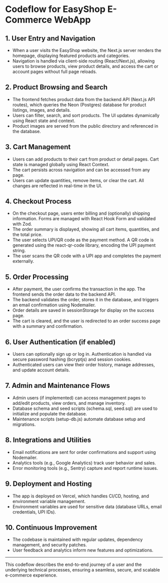 # Codeflow for EasyShop E-Commerce WebApp

## 1. User Entry and Navigation
- When a user visits the EasyShop website, the Next.js server renders the homepage, displaying featured products and categories.
- Navigation is handled via client-side routing (React/Next.js), allowing users to browse products, view product details, and access the cart or account pages without full page reloads.

## 2. Product Browsing and Search
- The frontend fetches product data from the backend API (Next.js API routes), which queries the Neon (Postgres) database for product listings, images, and details.
- Users can filter, search, and sort products. The UI updates dynamically using React state and context.
- Product images are served from the public directory and referenced in the database.

## 3. Cart Management
- Users can add products to their cart from product or detail pages. Cart state is managed globally using React Context.
- The cart persists across navigation and can be accessed from any page.
- Users can update quantities, remove items, or clear the cart. All changes are reflected in real-time in the UI.

## 4. Checkout Process
- On the checkout page, users enter billing and (optionally) shipping information. Forms are managed with React Hook Form and validated with Zod.
- The order summary is displayed, showing all cart items, quantities, and the total price.
- The user selects UPI/QR code as the payment method. A QR code is generated using the react-qr-code library, encoding the UPI payment string.
- The user scans the QR code with a UPI app and completes the payment externally.

## 5. Order Processing
- After payment, the user confirms the transaction in the app. The frontend sends the order data to the backend API.
- The backend validates the order, stores it in the database, and triggers an email confirmation using Nodemailer.
- Order details are saved in sessionStorage for display on the success page.
- The cart is cleared, and the user is redirected to an order success page with a summary and confirmation.

## 6. User Authentication (if enabled)
- Users can optionally sign up or log in. Authentication is handled via secure password hashing (bcryptjs) and session cookies.
- Authenticated users can view their order history, manage addresses, and update account details.

## 7. Admin and Maintenance Flows
- Admin users (if implemented) can access management pages to add/edit products, view orders, and manage inventory.
- Database schema and seed scripts (schema.sql, seed.sql) are used to initialize and populate the database.
- Maintenance scripts (setup-db.js) automate database setup and migrations.

## 8. Integrations and Utilities
- Email notifications are sent for order confirmations and support using Nodemailer.
- Analytics tools (e.g., Google Analytics) track user behavior and sales.
- Error monitoring tools (e.g., Sentry) capture and report runtime issues.

## 9. Deployment and Hosting
- The app is deployed on Vercel, which handles CI/CD, hosting, and environment variable management.
- Environment variables are used for sensitive data (database URLs, email credentials, UPI IDs).

## 10. Continuous Improvement
- The codebase is maintained with regular updates, dependency management, and security patches.
- User feedback and analytics inform new features and optimizations.

---

This codeflow describes the end-to-end journey of a user and the underlying technical processes, ensuring a seamless, secure, and scalable e-commerce experience.

